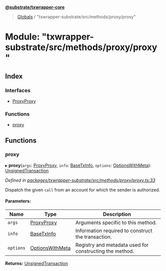 **[@substrate/txwrapper-core](../README.md)**

> [Globals](../globals.md) / "txwrapper-substrate/src/methods/proxy/proxy"

# Module: "txwrapper-substrate/src/methods/proxy/proxy"

## Index

### Interfaces

* [ProxyProxy](../interfaces/_txwrapper_substrate_src_methods_proxy_proxy_.proxyproxy.md)

### Functions

* [proxy](_txwrapper_substrate_src_methods_proxy_proxy_.md#proxy)

## Functions

### proxy

▸ **proxy**(`args`: [ProxyProxy](../interfaces/_txwrapper_substrate_src_methods_proxy_proxy_.proxyproxy.md), `info`: [BaseTxInfo](../interfaces/_txwrapper_core_src_types_method_.basetxinfo.md), `options`: [OptionsWithMeta](../interfaces/_txwrapper_core_src_types_method_.optionswithmeta.md)): [UnsignedTransaction](../interfaces/_txwrapper_core_src_types_method_.unsignedtransaction.md)

*Defined in [packages/txwrapper-substrate/src/methods/proxy/proxy.ts:33](https://github.com/paritytech/txwrapper-core/blob/15c9541/packages/txwrapper-substrate/src/methods/proxy/proxy.ts#L33)*

Dispatch the given `call` from an account for which the sender is authorized.

#### Parameters:

Name | Type | Description |
------ | ------ | ------ |
`args` | [ProxyProxy](../interfaces/_txwrapper_substrate_src_methods_proxy_proxy_.proxyproxy.md) | Arguments specific to this method. |
`info` | [BaseTxInfo](../interfaces/_txwrapper_core_src_types_method_.basetxinfo.md) | Information required to construct the transaction. |
`options` | [OptionsWithMeta](../interfaces/_txwrapper_core_src_types_method_.optionswithmeta.md) | Registry and metadata used for constructing the method.  |

**Returns:** [UnsignedTransaction](../interfaces/_txwrapper_core_src_types_method_.unsignedtransaction.md)
